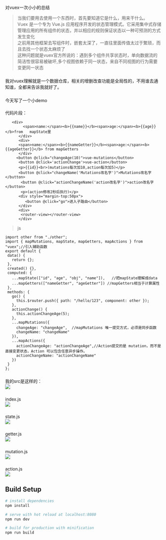 ##
   对vuex一次小小的总结
>当我们要用去使用一个东西时，首先要知道它是什么，用来干什么。<br>
Vuex 是一个专为 Vue.js 应用程序开发的状态管理模式。它采用集中式存储管理应用的所有组件的状态，并以相应的规则保证状态以一种可预测的方式发生变化<br>
之前用其他框架去写组件时，嵌套太深了，一直往里面传值太过于繁琐，而且去找一个状态太麻烦了<br>
这种问题就是vuex官方所说的：遇到多个组件共享状态时，单向数据流的简洁性很容易被破坏,多个视图依赖于同一状态，来自不同视图的行为需要变更同一状态
###
 我对vuex理解就是一个数据仓库，相关的增删改查功能是全局性的，不用谁去通知谁，全都来告诉我就好了。
 ###
 今天写了一个小demo
 ####
 代码片段：
 ```
    <div>
         <span>name:</span><b>{{name}}</b><span>age:</span><b>{{age}}</b>from   mapState里
       </div>
       <div> 
       <span>name:</span><b>{{nameGetter}}</b><span>age:</span><b>{{ageGetter}}</b> from mapGetters
       </div>
      <button @click="changeAge(10)">vue-mutations</button> 
       <button @click='actionChange'>vue-action</button>
       <p>{{id}}<br>(mutations每次加10,action每次加5)</p>
       <button @click="changeName('Mutations改名字')">Mutations改名字</button>
        <button @click="actionChangeName('action改名字')">action改名字</button>
        <p>(action修改2秒后执行)</p>
       <div style="margin-top:50px"> 
          <button @click="go">进入子路由</button>
       </div>
       <div>
        <router-view></router-view>
       </div>
 ```
 >js
 ```
import other from "./other";
import { mapMutations, mapState, mapGetters, mapActions } from "vuex";//引入辅助函数
export default {
  data() {
    return {};
  },
  created() {},
  computed: {
    ...mapState(["id", "age", "obj", "name"]),   //把mapState理解成data
    ...mapGetters(["nameGetter", "ageGetter"]) //mapGetters相当于计算属性
  },
  methods: {
    go() {
      this.$router.push({ path: "/hello/123", component: other });
    },
    actionChange() {
      this.actionChangeAge(5);
    },
    ...mapMutations({
      changeAge: "changeAge",  //mapMutations 唯一提交方式，必须是同步函数
      changeName: "changeName"
    }),
    ...mapActions({
      actionChangeAge: "actionChangeAge",//Action提交的是 mutation，而不是直接变更状态，Action 可以包含任意异步操作。
      actionChangeName: "actionChangeName"
    })
  }
};
 ```


#####
 我的src是这样的：<br>
 ![](https://user-gold-cdn.xitu.io/2017/12/27/16097b65d55705b1?w=300&h=332&f=jpeg&s=25657)
 #####
 index.js<br>
 ![](https://user-gold-cdn.xitu.io/2017/12/27/16097b9580a8a552?w=554&h=433&f=jpeg&s=84293)
#####
state.js<br>
![](https://user-gold-cdn.xitu.io/2017/12/27/16097ba8a8f20049?w=361&h=258&f=jpeg&s=23751)
#####
getter.js<br>
![](https://user-gold-cdn.xitu.io/2017/12/27/16097bcab4a3ae98?w=486&h=122&f=jpeg&s=26331)
#####
mutation.js<br>
![](https://user-gold-cdn.xitu.io/2017/12/27/16097bd22124db45?w=366&h=232&f=jpeg&s=27535)
#####
action.js<br>
![](https://user-gold-cdn.xitu.io/2017/12/27/16097be9b98e6140?w=530&h=216&f=jpeg&s=38984)



## Build Setup

``` bash
# install dependencies
npm install

# serve with hot reload at localhost:8080
npm run dev

# build for production with minification
npm run build 

```


